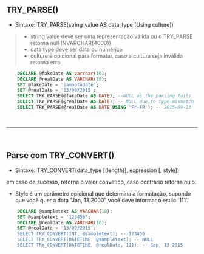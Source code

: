 ## TRY_PARSE()

- Sintaxe: TRY_PARSE(string_value AS data_type [Using culture])

> - string value deve ser uma representação válida ou o TRY_PARSE retorna null (NVARCHAR(4000))
> - data type deve ser data ou numérico
> - culture é opicional para formatar, caso a cultura seja inválida retorna erro

```sql
    DECLARE @fakeDate AS varchar(10);
    DECLARE @realDate AS VARCHAR(10);
    SET @fakeDate = 'iamnotadate';
    SET @realDate = '13/09/2015';
    SELECT TRY_PARSE(@fakeDate AS DATE); --NULL as the parsing fails
    SELECT TRY_PARSE(@realDate AS DATE); -- NULL due to type mismatch
    SELECT TRY_PARSE(@realDate AS DATE USING 'Fr-FR'); -- 2015-09-13
```

<br>
<hr>
<br>

## Parse com TRY_CONVERT()

- Sintaxe: TRY_CONVERT(data_type [(length)], expression [, style])

em caso de sucesso, retorna o valor convetido, caso contrário retorna nulo.

- Style é um parâmetro opicional que determina a formatação, supondo que você quer a data "Jan, 13 2000" você deve informar o estilo '111'.

```sql
    DECLARE @sampletext AS VARCHAR(10);
    SET @sampletext = '123456';
    DECLARE @realDate AS VARCHAR(10);
    SET @realDate = '13/09/2015’;
    SELECT TRY_CONVERT(INT, @sampletext); -- 123456
    SELECT TRY_CONVERT(DATETIME, @sampletext); -- NULL
    SELECT TRY_CONVERT(DATETIME, @realDate, 111); -- Sep, 13 2015
```